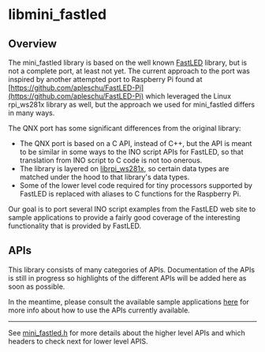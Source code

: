 # libmini_fastled

## Overview

The mini_fastled library is based on the well known [FastLED](https://fastled.io/) library, but is not a complete port, at least not yet. The current approach to the port was inspired by another attempted port to Raspberry Pi found at [https://github.com/apleschu/FastLED-Pi](https://github.com/apleschu/FastLED-Pi) which leveraged the Linux rpi_ws281x library as well, but the approach we used for mini_fastled differs in many ways.

The QNX port has some significant differences from the original library:

- The QNX port is based on a C API, instead of C++, but the API is meant to be similar in some ways to the INO script APIs for FastLED, so that translation from INO script to C code is not too onerous.
- The library is layered on [librpi_ws281x](../common/librpi_ws281x), so certain data types are matched under the hood to that library's data types.
- Some of the lower level code required for tiny processors supported by FastLED is replaced with aliases to C functions for the Raspberry Pi.

Our goal is to port several INO script examples from the FastLED web site to sample applications to provide a fairly good coverage of the
interesting functionality that is provided by FastLED.

## APIs

This library consists of many categories of APIs.  Documentation of the APIs is still in progress so highlights of the different APIs will be added here as soon as possible.

In the meantime, please consult the available sample applications [here](../led-strip-matrix/mini_fastled) for more info about how to use the APIs currently available.

---
See [mini_fastled.h](public/mini_fastled.h) for more details about the higher level APIs and which headers to check next for lower level APIS.
